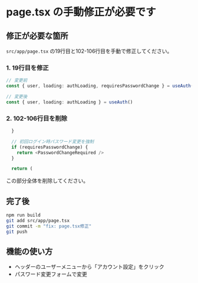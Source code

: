 # page.tsx の手動修正が必要です

## 修正が必要な箇所

`src/app/page.tsx` の19行目と102-106行目を手動で修正してください。

### 1. 19行目を修正

```typescript
// 変更前
const { user, loading: authLoading, requiresPasswordChange } = useAuth()

// 変更後
const { user, loading: authLoading } = useAuth()
```

### 2. 102-106行目を削除

```typescript
  }

  // 初回ログイン時パスワード変更を強制
  if (requiresPasswordChange) {
    return <PasswordChangeRequired />
  }

  return (
```

この部分全体を削除してください。

## 完了後

```bash
npm run build
git add src/app/page.tsx
git commit -m "fix: page.tsx修正"
git push
```

## 機能の使い方

- ヘッダーのユーザーメニューから「アカウント設定」をクリック
- パスワード変更フォームで変更

